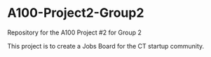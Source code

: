A100-Project2-Group2
====================

Repository for the A100 Project #2 for Group 2

This project is to create a Jobs Board for the CT startup community.
